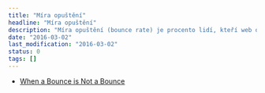 ```yaml
---
title: "Míra opuštění"
headline: "Míra opuštění"
description: "Míra opuštění (bounce rate) je procento lidí, kteří web okamžitě opustí."
date: "2016-03-02"
last_modification: "2016-03-02"
status: 0
tags: []
---
```


- [When a Bounce is Not a Bounce](http://webdesign.tutsplus.com/articles/when-a-bounce-is-not-a-bounce--cms-25954)